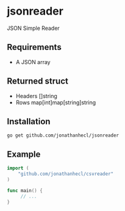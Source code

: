 # jsonreader
JSON Simple Reader

## Requirements
* A JSON array

## Returned struct
- Headers []string
- Rows    map[int]map[string]string

## Installation
`go get github.com/jonathanhecl/jsonreader`

## Example
```go
import (
    "github.com/jonathanhecl/csvreader"
)

func main() {
     // ...
}

```